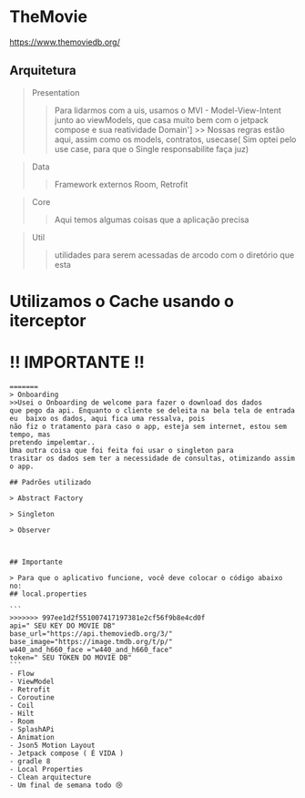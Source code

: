# TheMovie
https://www.themoviedb.org/


## Arquitetura

> Presentation
 >>Para lidarmos com a uis, usamos o MVI - Model-View-Intent junto ao viewModels, que 
 casa muito bem com o jetpack compose e sua reatividade
> Domain']
    >> Nossas regras estão aqui, assim como os models, contratos, usecase( Sim optei pelo use case,
    para que o Single responsabilite faça juz)

> Data
 >>Framework externos Room, Retrofit

> Core
 >>Aqui temos algumas coisas que a aplicação precisa

> Util
 >>utilidades para serem acessadas de arcodo com o diretório que esta


# Utilizamos o Cache usando o iterceptor 

 # !! IMPORTANTE !!
 ````
=======
> Onboarding
 >>Usei o Onboarding de welcome para fazer o download dos dados
 que pego da api. Enquanto o cliente se deleita na bela tela de entrada
 eu  baixo os dados, aqui fica uma ressalva, pois
 não fiz o tratamento para caso o app, esteja sem internet, estou sem tempo, mas 
 pretendo impelemtar..
 Uma outra coisa que foi feita foi usar o singleton para
 trasitar os dados sem ter a necessidade de consultas, otimizando assim o app.
 
 ## Padrões utilizado

> Abstract Factory

> Singleton

> Observer



## Importante

> Para que o aplicativo funcione, você deve colocar o código abaixo no:
 ## local.properties

```
>>>>>>> 997ee1d2f551007417197381e2cf56f9b8e4cd0f
api=" SEU KEY DO MOVIE DB"
base_url="https://api.themoviedb.org/3/"
base_image="https://image.tmdb.org/t/p/"
w440_and_h660_face ="w440_and_h660_face"
token=" SEU TOKEN DO MOVIE DB"
```
- Flow
- ViewModel
- Retrofit
- Coroutine
- Coil
- Hilt
- Room
- SplashAPi
- Animation
- Json5 Motion Layout
- Jetpack compose ( É VIDA )
- gradle 8
- Local Properties
- Clean arquitecture
- Um final de semana todo 😢



